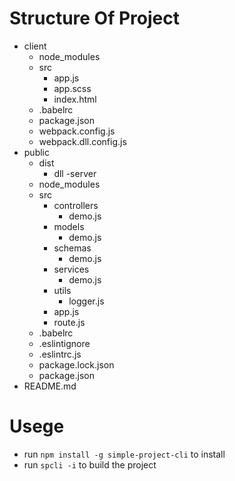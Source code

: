 # Structure Of Project
- client
    - node_modules
    - src
       - app.js
       - app.scss
       - index.html
    - .babelrc
    - package.json
    - webpack.config.js
    - webpack.dll.config.js
- public
    - dist
        - dll
-server
    - node_modules
    - src
        - controllers
            - demo.js
        - models
            - demo.js
        - schemas
            - demo.js
        - services
            - demo.js
        - utils
            - logger.js
        - app.js
        - route.js
    - .babelrc
    - .eslintignore
    - .eslintrc.js
    - package.lock.json
    - package.json
- README.md

# Usege
- run `npm install -g simple-project-cli` to install 
- run `spcli -i` to build the project